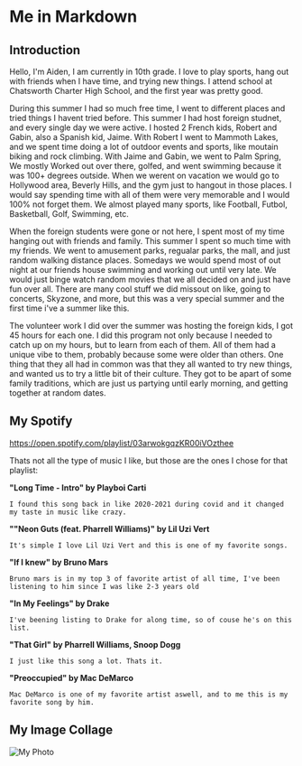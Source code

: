 # Me in Markdown
## Introduction

Hello, I'm Aiden, I am currently in 10th grade. I love to play sports, hang out with friends when I have time, and trying new things. I attend school at Chatsworth Charter High School, and the first year was pretty good.

During this summer I had so much free time, I went to different places and tried things I havent tried before. This summer I had host foreign studnet, and every single day we were active. I hosted 2 French kids, Robert and Gabin, also a Spanish kid, Jaime. With Robert I went to Mammoth Lakes, and we spent time doing a lot of outdoor events and sports, like moutain biking and rock climbing. With Jaime and Gabin, we went to Palm Spring, We mostly Worked out over there, golfed, and went swimming because it was 100+ degrees outside. When we werent on vacation we would go to Hollywood area, Beverly Hills, and the gym just to hangout in those places. I would say spending time with all of them were very memorable and I would 100% not forget them. We almost played many sports, like Football, Futbol, Basketball, Golf, Swimming, etc. 

When the foreign students were gone or not here, I spent most of my time hanging out with friends and family. This summer I spent so much time with my friends. We went to amusement parks, regualar parks, the mall, and just random walking distance places. Somedays we would spend most of out night at our friends house swimming and working out until very late. We would just binge watch random movies that we all decided on and just have fun over all. There are many cool stuff we did missout on like, going to concerts, Skyzone, and more, but this was a very special summer and the first time i've a summer like this.

The volunteer work I did over the summer was hosting the foreign kids, I got 45 hours for each one. I did this program not only because I needed to catch up on my hours, but to learn from each of them. All of them had a unique vibe to them, probably because some were older than others. One thing that they all had in common was that they all wanted to try new things, and wanted us to try a little bit of their culture. They got to be apart of some family traditions, which are just us partying until early morning, and getting together at random dates. 



## My Spotify

https://open.spotify.com/playlist/03arwokgqzKR00iVOzthee 

Thats not all the type of music I like, but those are the ones I chose for that playlist:

**"Long Time - Intro" by Playboi Carti**

```I found this song back in like 2020-2021 during covid and it changed my taste in music like crazy.``` 

**""Neon Guts (feat. Pharrell Williams)" by Lil Uzi Vert**

```It's simple I love Lil Uzi Vert and this is one of my favorite songs.```

**"If I knew" by Bruno Mars**

```Bruno mars is in my top 3 of favorite artist of all time, I've been listening to him since I was like 2-3 years old```

**"In My Feelings" by Drake**

```I've beening listing to Drake for along time, so of couse he's on this list.```

**"That Girl" by Pharrell Williams, Snoop Dogg**

```I just like this song a lot. Thats it.```

**"Preoccupied" by Mac DeMarco**

```Mac DeMarco is one of my favorite artist aswell, and to me this is my favorite song by him.```


## My Image Collage

![My Photo](images/photo.png)
